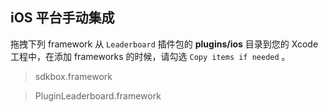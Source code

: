 ## iOS 平台手动集成
拖拽下列 framework 从 `Leaderboard` 插件包的 __plugins/ios__ 目录到您的 Xcode 工程中，在添加 frameworks 的时候，请勾选 `Copy items if needed` 。

> sdkbox.framework

> PluginLeaderboard.framework

